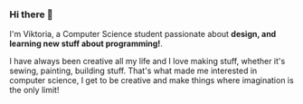 ### Hi there 👋
I'm Viktoria, a Computer Science student passionate about **design, and learning new stuff about programming!**.

I have always been creative all my life and I love making stuff, whether it's sewing, painting, building stuff.
That's what made me interested in computer science, I get to be creative and make things where imagination is the only limit!

